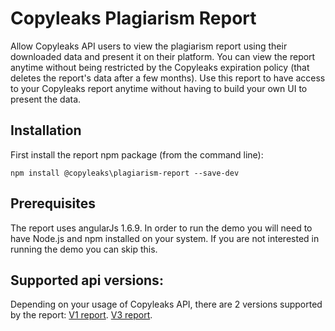 # Copyleaks Plagiarism Report
Allow Copyleaks API users to view the plagiarism report using their downloaded data and present it on their platform.
You can view the report anytime without being restricted by the Copyleaks expiration policy (that deletes the report's data after a few months). Use this report to have access to your Copyleaks report anytime without having to build your own UI to present the data.

## Installation
First install the report npm package (from the command line):
```
npm install @copyleaks\plagiarism-report --save-dev
```

## Prerequisites
The report uses angularJs 1.6.9.
In order to run the demo you will need to have Node.js and npm installed on your system. If you are not interested in running the demo you can skip this.

## Supported api versions:
Depending on your usage of Copyleaks API, there are 2 versions supported by the report:
[V1 report](https://github.com/Copyleaks/plagiarism-report/blob/master/V1-README.md "V1 report readme").
[V3 report](https://github.com/Copyleaks/plagiarism-report/blob/master/V3-README.md "V3 report readme").